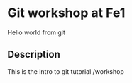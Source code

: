 # Git workshop at Fe1
Hello world from git

## Description 
This is the intro to git tutorial /workshop